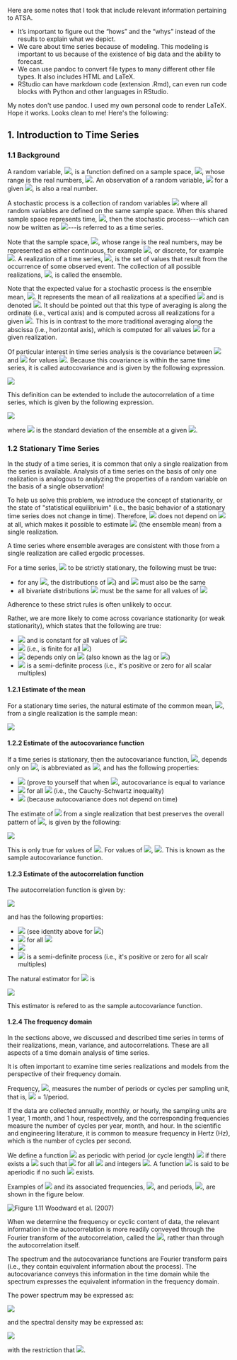 Here are some notes that I took that include relevant information pertaining to ATSA.

- It’s important to figure out the “hows” and the “whys” instead of the results to explain what we depict. 
- We care about time series because of modeling. This modeling is important to us because of the existence of big data and the ability to forecast. 
- We can use pandoc to convert file types to many different other file types. It also includes HTML and LaTeX. 
- RStudio can have markdown code (extension .Rmd), can even run code blocks with Python and other languages in RStudio. 

My notes don't use pandoc. I used my own personal code to render LaTeX. Hope it works. Looks clean to me!
Here's the following:

## 1. Introduction to Time Series

### 1.1 Background
A random variable, <img src="https://render.githubusercontent.com/render/math?math=Y">, is a function defined on a sample space, <img src="https://render.githubusercontent.com/render/math?math=\Omega">, whose range is the real numbers, <img src="https://render.githubusercontent.com/render/math?math={\rm I\!R}">.
An observation of a random variable, <img src="https://render.githubusercontent.com/render/math?math=y=Y(\omega)"> for a given <img src="https://render.githubusercontent.com/render/math?math=\omega \in \Omega">, is also a real number.

A stochastic process is a collection of random variables <img src="https://render.githubusercontent.com/render/math?math=\{Y(\omega); \omega \in \Omega \}"> where all random variables are defined on the same sample space.
When this shared sample space represents time, <img src="https://render.githubusercontent.com/render/math?math=T">, then the stochastic process---which can now be written as <img src="https://render.githubusercontent.com/render/math?math=X(t); t \in T">---is referred to as a time series.

Note that the sample space, <img src="https://render.githubusercontent.com/render/math?math=T">, whose range is the real numbers, may be represented as either continuous, for example <img src="https://render.githubusercontent.com/render/math?math=T = (-\infty, \infty)">, or discrete, for example <img src="https://render.githubusercontent.com/render/math?math=T = \{0, \pm1, \pm2, ...\}">.
A realization of a time series, <img src="https://render.githubusercontent.com/render/math?math=x(t); t \in T">, is the set of values that result from the occurrence of some observed event.
The collection of all possible realizations, <img src="https://render.githubusercontent.com/render/math?math=\{ x(t) \}">, is called the ensemble.

Note that the expected value for a stochastic process is the ensemble mean, <img src="https://render.githubusercontent.com/render/math?math=E[Y(t)]">.
It represents the mean of all realizations at a specified <img src="https://render.githubusercontent.com/render/math?math=t"> and is denoted <img src="https://render.githubusercontent.com/render/math?math=\mu_t">.
It should be pointed out that this type of averaging is along the ordinate (i.e., vertical axis) and is computed across all realizations for a given <img src="https://render.githubusercontent.com/render/math?math=t">. This is in contrast to the more traditional averaging along the abscissa (i.e., horizontal axis), which is computed for all values <img src="https://render.githubusercontent.com/render/math?math=t"> for a given realization.

Of particular interest in time series analysis is the covariance between <img src="https://render.githubusercontent.com/render/math?math=X(t_1)"> and <img src="https://render.githubusercontent.com/render/math?math=X(t_2)"> for values <img src="https://render.githubusercontent.com/render/math?math=t_1, t_2 \in T">.
Because this covariance is within the same time series, it is called autocovariance and is given by the following expression.

<img src="https://render.githubusercontent.com/render/math?math=\gamma(t_1, t_2) = E\{[X(t_1) - \mu(t_1)][X(t_2) - \mu(t_2)]\}">

This definition can be extended to include the autocorrelation of a time series, which is given by the following expression.

<img src="https://render.githubusercontent.com/render/math?math=\rho(t_1, t_2) = \frac{\gamma(t_1, t_2)}{\sigma(t_1)\, \sigma(t_2)}">

where <img src="https://render.githubusercontent.com/render/math?math=\sigma"> is the standard deviation of the ensemble at a given <img src="https://render.githubusercontent.com/render/math?math=t">.

### 1.2 Stationary Time Series
In the study of a time series, it is common that only a single realization from the series is available.
Analysis of a time series on the basis of only one realization is analogous to analyzing the properties of a random variable on the basis of a single observation!

To help us solve this problem, we introduce the concept of stationarity, or the state of "statistical equilibriuim" (i.e., the basic behavior of a stationary time series does not change in time).
Therefore, <img src="https://render.githubusercontent.com/render/math?math=\mu(t)"> does not depend on <img src="https://render.githubusercontent.com/render/math?math=t"> at all, which makes it possible to estimate <img src="https://render.githubusercontent.com/render/math?math=\mu"> (the ensemble mean) from a single realization.

A time series where ensemble averages are consistent with those from a single realization are called ergodic processes.

For a time series, <img src="https://render.githubusercontent.com/render/math?math=\{X(t); t \in T\}"> to be strictly stationary, the following must be true:

* for any <img src="https://render.githubusercontent.com/render/math?math=t_1, t_2 \in T">, the distributions of <img src="https://render.githubusercontent.com/render/math?math=X(t_1">) and <img src="https://render.githubusercontent.com/render/math?math=X(t_2)"> must also be the same
* all bivariate distributions <img src="https://render.githubusercontent.com/render/math?math=\{X(t), X(t+h)\}"> must be the same for all values of <img src="https://render.githubusercontent.com/render/math?math=h">

Adherence to these strict rules is often unlikely to occur.

Rather, we are more likely to come across covariance stationarity (or weak stationarity), which states that the following are true:

* <img src="https://render.githubusercontent.com/render/math?math=E[X(t)] = \mu"> and is constant for all values of <img src="https://render.githubusercontent.com/render/math?math=t">
* <img src="https://render.githubusercontent.com/render/math?math=\mathrm{Var}[X(t)] = \sigma^2 < \infty"> (i.e., is finite for all <img src="https://render.githubusercontent.com/render/math?math=t">)
* <img src="https://render.githubusercontent.com/render/math?math=\gamma(t_1, t_2)"> depends only on <img src="https://render.githubusercontent.com/render/math?math=t_2  - t_1"> (also known as the lag or <img src="https://render.githubusercontent.com/render/math?math=h">)
* <img src="https://render.githubusercontent.com/render/math?math=\gamma(h)"> is a semi-definite process (i.e., it's positive or zero for all scalar multiples)

#### 1.2.1 Estimate of the mean

For a stationary time series, the natural estimate of the common mean, <img src="https://render.githubusercontent.com/render/math?math=\mu">, from a single realization is the sample mean:

<img src="https://render.githubusercontent.com/render/math?math=\bar x = \frac{1}{n} \sum_{t=1}^{n} x_t">

#### 1.2.2 Estimate of the autocovariance function

If a time series is stationary, then the autocovariance function, <img src="https://render.githubusercontent.com/render/math?math=\gamma(t, t+h)">, depends only on <img src="https://render.githubusercontent.com/render/math?math=h">, is abbreviated as <img src="https://render.githubusercontent.com/render/math?math=\gamma(h)">, and has the following properties:

* <img src="https://render.githubusercontent.com/render/math?math=\gamma(0) = \sigma^2"> (prove to yourself that when <img src="https://render.githubusercontent.com/render/math?math=h=0">, autocovariance is equal to variance
* <img src="https://render.githubusercontent.com/render/math?math=|\gamma(h)| \le \gamma(0)"> for all <img src="https://render.githubusercontent.com/render/math?math=h"> (i.e., the Cauchy-Schwartz inequality)
* <img src="https://render.githubusercontent.com/render/math?math=\gamma(-h) = \gamma(h)"> (because autocovariance does not depend on time)

The estimate of <img src="https://render.githubusercontent.com/render/math?math=\gamma(h)"> from a single realization that best preserves the overall pattern of <img src="https://render.githubusercontent.com/render/math?math=\gamma_h">, is given by the following:

<img src="https://render.githubusercontent.com/render/math?math=\hat \gamma_h = \frac{1}{n} \sum_{t=1}^{n-|h|} (X_t - \mu) (X_{t + |h|} - \mu)">

This is only true for values of <img src="https://render.githubusercontent.com/render/math?math=h = 0, \pm 1, \pm 2, ..., \pm (n-1)">.
For values of <img src="https://render.githubusercontent.com/render/math?math=h \ge n">, <img src="https://render.githubusercontent.com/render/math?math=\hat \gamma_h = 0">.
This is known as the sample autocovariance function.

#### 1.2.3 Estimate of the autocorrelation function

The autocorrelation function is given by:

<img src="https://render.githubusercontent.com/render/math?math=\rho(h) = \frac{\gamma(h)}{\sigma^2}">

and has the following properties:

* <img src="https://render.githubusercontent.com/render/math?math=\rho(0) = 1"> (see identity above for <img src="https://render.githubusercontent.com/render/math?math=\gamma(0)">)
* <img src="https://render.githubusercontent.com/render/math?math=|\rho(h)| \le 1"> for all <img src="https://render.githubusercontent.com/render/math?math=h">
* <img src="https://render.githubusercontent.com/render/math?math=\rho(-h) = \rho(h)">
* <img src="https://render.githubusercontent.com/render/math?math=\rho(h)"> is a semi-definite process (i.e., it's positive or zero for all scalr multiples)

The natural estimator for <img src="https://render.githubusercontent.com/render/math?math=\rho(h)"> is

<img src="https://render.githubusercontent.com/render/math?math=\hat \rho_h = \frac{\hat \gamma_h}{\hat \gamma_0}">

This estimator is refered to as the sample autocovariance function.

#### 1.2.4 The frequency domain
In the sections above, we discussed and described time series in terms of their realizations, mean, variance, and autocorrelations. 
These are all aspects of a time domain analysis of time series.

It is often important to examine time series realizations and models from the perspective of their frequency domain.

Frequency, <img src="https://render.githubusercontent.com/render/math?math=f">, measures the number of periods or cycles per sampling unit, that is, <img src="https://render.githubusercontent.com/render/math?math=f"> = 1/period.

If the data are collected annually, monthly, or hourly, the sampling units are 1 year, 1 month, and 1 hour, respectively, and the corresponding frequencies measure the number of cycles per year, month, and hour. 
In the scientific and engineering literature, it is common to measure frequency in Hertz (Hz), which is the number of cycles per second.

We define a function <img src="https://render.githubusercontent.com/render/math?math=g(t)"> as periodic with period (or cycle length) <img src="https://render.githubusercontent.com/render/math?math=p > 0"> if there exists a <img src="https://render.githubusercontent.com/render/math?math=p"> such that <img src="https://render.githubusercontent.com/render/math?math=g(t) = g(t + kp)"> for all <img src="https://render.githubusercontent.com/render/math?math=t"> and integers <img src="https://render.githubusercontent.com/render/math?math=k">.
A function <img src="https://render.githubusercontent.com/render/math?math=g(t)"> is said to be aperiodic if no such <img src="https://render.githubusercontent.com/render/math?math=p"> exists.

Examples of <img src="https://render.githubusercontent.com/render/math?math=g(t)"> and its associated frequencies, <img src="https://render.githubusercontent.com/render/math?math=f">, and periods, <img src="https://render.githubusercontent.com/render/math?math=p">, are shown in the figure below.

![Figure 1.11 Woodward et al. (2007)](https://drive.google.com/uc?export=view&id=1V6CR44Bx4vASnHiGlUVRan_mmqb3qOhF)

When we determine the frequency or cyclic content of data, the relevant information in the autocorrelation is more readily conveyed through the Fourier transform of the autocorrelation, called the <img src="https://render.githubusercontent.com/render/math?math=spectrum">, rather than through the autocorrelation itself.

The spectrum and the autocovariance functions are Fourier transform pairs (i.e., they contain equivalent information about the process).
The autocovariance conveys this information in the time domain while the spectrum expresses the equivalent information in the frequency domain.

The power spectrum may be expressed as:

<img src="https://render.githubusercontent.com/render/math?math=P_x(f) = \sigma^2_x + 2 \sum_{k=1}^{\infty} \gamma_k \cos (2 \pi f k)">

and the spectral density may be expressed as:

<img src="https://render.githubusercontent.com/render/math?math=S_x(f) = 1 + 2 \sum_{k=1}^{\infty} \rho_k \cos(2 \pi fk)">

with the restriction that <img src="https://render.githubusercontent.com/render/math?math=|f| \le 0.5">.
